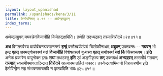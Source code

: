 ```yaml
---
layout: layout_upanishad
permalink: /upanishads/kena/3/11
title: केनोपनिषत् ३.११ -- अथेन्द्रमब्रुवन्
index_terms:
---
```


<div class="mulam" markdown="1">
अथेन्द्रमब्रुवन् मघवन्नेनविजानीहि किमेतद्यक्षमिति।  
तथेति तद्भ्यद्रवत् तस्मात्तिरोदधे॥२४॥११॥
</div>

**अथ** विगतगर्वस्य वायोर्वचनश्रवणानन्तरं **इन्द्रं** परमैश्वर्यसंपन्नं त्रिलोकीनाथम् **अब्रुवन्** उक्तवन्तः -- **मघवन्** भो इन्द्र **एतत्** अस्मद्गोचरस्थं यक्षं **विजानीहि**
विशेषतस्त्वं बुध्यस्व **एतत्** समीपस्थं **यक्षं किं** किंस्वरूपम्।
**इति** अनेक प्रकारेण
वायुनोक्त इन्द्रः **तथा** तथाऽस्तु **इति** एवं अङ्गीकृत्य **तत्** उक्तयक्षं **अभ्यद्रवत्**
तत्समीपं गतवान् **तस्मात्** स्वसमीपमागतादिन्द्रात् **तिरोदधे** आत्मानमन्तर्हितं चकार।
तस्येन्द्रत्वाभिमानो निराकरणीय इति हेतोरिन्द्रेण सह संभाषणमात्रमपि न कृतवदिति भावः॥२५॥११॥

